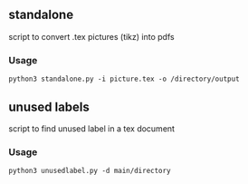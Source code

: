 ## standalone
script to convert .tex pictures (tikz) into pdfs

### Usage
```
python3 standalone.py -i picture.tex -o /directory/output
```

## unused labels
script to find unused label in a tex document

### Usage
```
python3 unusedlabel.py -d main/directory
```
